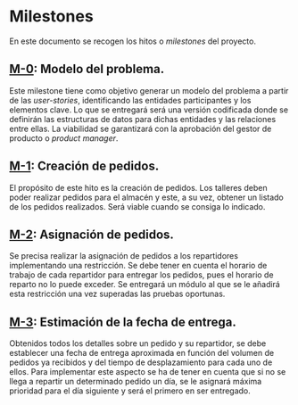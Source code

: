 # Milestones

En este documento se recogen los hitos o _milestones_ del proyecto.

## [M-0](https://github.com/johnwaves/recambios-express/milestone/1): Modelo del problema. 
Este milestone tiene como objetivo generar un modelo del problema a partir de las _user-stories_, identificando las entidades participantes y los elementos clave. Lo que se entregará será una versión codificada donde se definirán las estructuras de datos para dichas entidades y las relaciones entre ellas.
La viabilidad se garantizará con la aprobación del gestor de producto o _product manager_.

## [M-1](): Creación de pedidos.
El propósito de este hito es la creación de pedidos. Los talleres deben poder realizar pedidos para el almacén y este, a su vez, obtener un listado de los pedidos realizados. Será viable cuando se consiga lo indicado.

## [M-2](): Asignación de pedidos.
Se precisa realizar la asignación de pedidos a los repartidores implementando una restricción. Se debe tener en cuenta el horario de trabajo de cada repartidor para entregar los pedidos, pues el horario de reparto no lo puede exceder. Se entregará un módulo al que se le añadirá esta restricción una vez superadas las pruebas oportunas.

## [M-3](): Estimación de la fecha de entrega.
Obtenidos todos los detalles sobre un pedido y su repartidor, se debe establecer una fecha de entrega aproximada en función del volumen de pedidos ya recibidos y del tiempo de desplazamiento para cada uno de ellos. Para implementar este aspecto se ha de tener en cuenta que si no se llega a repartir un determinado pedido un día, se le asignará máxima prioridad para el día siguiente y será el primero en ser entregado.